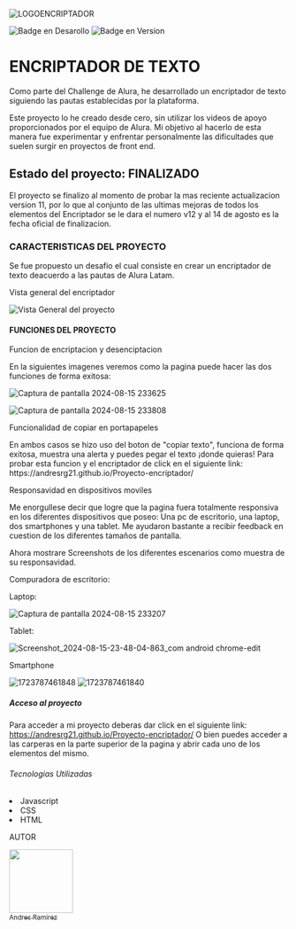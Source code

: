 
![LOGOENCRIPTADOR](https://github.com/user-attachments/assets/055892c1-a88b-40a0-9822-e1bd49fa4dc0)

![Badge en Desarollo](https://img.shields.io/badge/Progreso-Finalizado-blue)   ![Badge en Version](https://img.shields.io/badge/Encriptador_v12-blue)

<h1>ENCRIPTADOR DE TEXTO</h1>

Como parte del Challenge de Alura, he desarrollado un encriptador de texto siguiendo las pautas establecidas por la plataforma.

Este proyecto lo he creado desde cero, sin utilizar los videos de apoyo proporcionados por el equipo de Alura. Mi objetivo al hacerlo de esta manera fue experimentar y enfrentar personalmente las dificultades que suelen surgir en proyectos de front end.

<h2>Estado del proyecto: <strong>FINALIZADO</strong></h2>

El proyecto se finalizo al momento de probar la mas reciente actualizacion version 11, por lo que al conjunto de las ultimas mejoras de todos los elementos del Encriptador se le dara el numero v12 y al 14 de agosto es la fecha oficial de finalizacion.


<h3>CARACTERISTICAS DEL PROYECTO</h3>

Se fue propuesto un desafio el cual consiste en crear un encriptador de texto deacuerdo a las pautas de Alura Latam.

<p>Vista general del encriptador</p>

![Vista General del proyecto](https://github.com/user-attachments/assets/3111df74-48d1-4e7b-9ce5-f9f76d7dd917)


<h4>FUNCIONES DEL PROYECTO</h4>

<p>Funcion de encriptacion y desenciptacion</p>

En la siguientes imagenes veremos como la pagina puede hacer las dos funciones de forma exitosa:


![Captura de pantalla 2024-08-15 233625](https://github.com/user-attachments/assets/cae96a62-2bfa-40ba-bd50-c7ebdd65530a)


![Captura de pantalla 2024-08-15 233808](https://github.com/user-attachments/assets/c2852014-fc28-464c-b396-07f830ec9004)


<p> Funcionalidad de copiar en portapapeles </p>
En ambos casos se hizo uso del boton de "copiar texto", funciona de forma exitosa, muestra una alerta y puedes pegar el texto ¡donde quieras! Para probar esta funcion y el encriptador de click en el siguiente link: https://andresrg21.github.io/Proyecto-encriptador/

<p>Responsavidad en dispositivos moviles</p>

Me enorgullese decir que logre que la pagina fuera totalmente responsiva en los diferentes dispositivos que poseo: Una pc de escritorio, una laptop, dos smartphones y una tablet. Me ayudaron bastante a recibir feedback en cuestion de los diferentes tamaños de pantalla.

Ahora mostrare Screenshots de los diferentes escenarios como muestra de su responsavidad.

Compuradora de escritorio:


Laptop:

![Captura de pantalla 2024-08-15 233207](https://github.com/user-attachments/assets/17ab6791-0411-4b80-930d-c8519cc0f310)


Tablet:

![Screenshot_2024-08-15-23-48-04-863_com android chrome-edit](https://github.com/user-attachments/assets/5f07c399-2b95-492e-b71b-5c11336b1162)


Smartphone

![1723787461848](https://github.com/user-attachments/assets/efba212d-7040-4674-a888-6eb278f33171)   ![1723787461840](https://github.com/user-attachments/assets/554fc5c0-688e-4eae-bc75-64087b40e696)


<h5>Acceso al proyecto</h5>

Para acceder a mi proyecto deberas dar click en el siguiente link: https://andresrg21.github.io/Proyecto-encriptador/
 O bien puedes acceder a las carperas en la parte superior de la pagina y abrir cada uno de los elementos del mismo.


<h6>Tecnologias Utilizadas</h6>

<li>Javascript</li>
<li>CSS</li>
<li>HTML</li>




<h7>AUTOR</h7>


[<img src="https://avatars.githubusercontent.com/u/173640893?v=4" width=115><br><sub>Andres Ramirez</sub>](https://github.com/AndresRG21)

